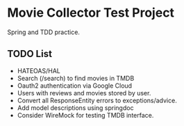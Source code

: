 # Movie Collector Test Project

Spring and TDD practice.

## TODO List
- HATEOAS/HAL
- Search (/search) to find movies in TMDB
- Oauth2 authentication via Google Cloud
- Users with reviews and movies stored by user.
- Convert all ResponseEntity errors to exceptions/advice.
- Add model descriptions using springdoc
- Consider WireMock for testing TMDB interface.
